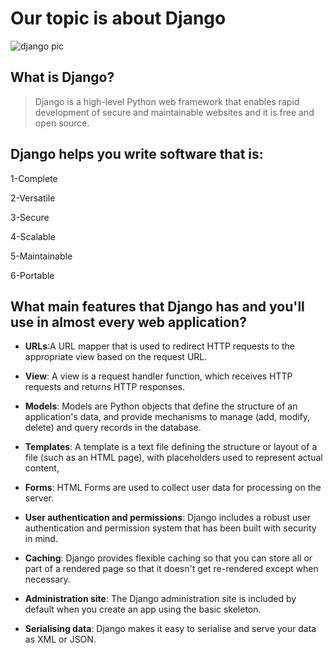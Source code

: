# Our topic is about Django



![django pic](https://www.coursee.org/wp-content/uploads/2020/10/django.jpg)


## What is Django?

> Django is a high-level Python web framework that enables rapid development of secure and maintainable websites and it is free and open source.

## Django helps you write software that is:

1-Complete

2-Versatile

3-Secure

4-Scalable

5-Maintainable

6-Portable

## What main features that Django has and you'll use in almost every web application?

- **URLs**:A URL mapper that is used to redirect HTTP requests to the appropriate view based on the request URL.

- **View**: A view is a request handler function, which receives HTTP requests and returns HTTP responses. 

- **Models**: Models are Python objects that define the structure of an application's data, and provide mechanisms to manage (add, modify, delete) and query records in the database.

- **Templates**: A template is a text file defining the structure or layout of a file (such as an HTML page), with placeholders used to represent actual content,

- **Forms**: HTML Forms are used to collect user data for processing on the server. 

- **User authentication and permissions**: Django includes a robust user authentication and permission system that has been built with security in mind.

- **Caching**: Django provides flexible caching so that you can store all or part of a rendered page so that it doesn't get re-rendered except when necessary.

- **Administration site**: The Django administration site is included by default when you create an app using the basic skeleton. 

- **Serialising data**: Django makes it easy to serialise and serve your data as XML or JSON.